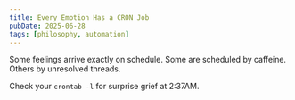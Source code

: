 ```yaml
---
title: Every Emotion Has a CRON Job
pubDate: 2025-06-28
tags: [philosophy, automation]
---
```


Some feelings arrive exactly on schedule.
Some are scheduled by caffeine.
Others by unresolved threads.

Check your `crontab -l` for surprise grief at 2:37AM.
